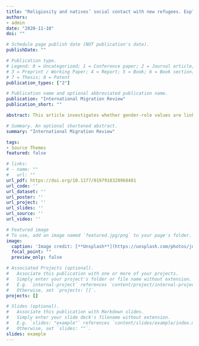 ```yaml
---
title: "Religiosity and natives’ social contact with new refugees. Explaining differences between East and West Germany"
authors:
- admin
date: "2020-11-10"
doi: ""

# Schedule page publish date (NOT publication's date).
publishDate: ""

# Publication type.
# Legend: 0 = Uncategorized; 1 = Conference paper; 2 = Journal article;
# 3 = Preprint / Working Paper; 4 = Report; 5 = Book; 6 = Book section;
# 7 = Thesis; 8 = Patent
publication_types: ["2"]

# Publication name and optional abbreviated publication name.
publication: "International Migration Review"
publication_short: ""

abstract: This article investigates whether gender-role values are linked to refugee women’s social contact in Germany. By building on the “preferences–third parties–opportunities” framework, we explicate a direct and an indirect path through which gender-role values may be related to refugee women’s minority-majority, intra-minority, and inter-minority contact. By applying median regressions, marginal structural models, and inverse probability of treatment weighting to data from the 2016 IAB-BAMF-SOEP refugee survey, we show that refugee women’s own gender-traditional values and those of their partners are associated both directly and indirectly with less social contact for these women. Effects of gender-role values on refugee women’s social contact are more pronounced for minority-majority contact than for the other two types of social contact assessed. With the effects of refugee women’s and their partners’ gender-role values being rather small against alternative explanatory factors, we conclude that in contrast to the view traditionally held by the populist right, traditional gender-role values hold refugee women back from establishing social contact in the host society only to a very limited extent.

# Summary. An optional shortened abstract.
summary: "International Migration Review"

tags:
- Source Themes
featured: false

# links:
# - name: ""
#   url: ""
url_pdf: https://doi.org/10.1177/0197918320968481
url_code: ''
url_dataset: ''
url_poster: ''
url_project: ''
url_slides: ''
url_source: ''
url_video: ''

# Featured image
# To use, add an image named `featured.jpg/png` to your page's folder. 
image:
  caption: 'Image credit: [**Unsplash**](https://unsplash.com/photos/jdD8gXaTZsc)'
  focal_point: ""
  preview_only: false

# Associated Projects (optional).
#   Associate this publication with one or more of your projects.
#   Simply enter your project's folder or file name without extension.
#   E.g. `internal-project` references `content/project/internal-project/index.md`.
#   Otherwise, set `projects: []`.
projects: []

# Slides (optional).
#   Associate this publication with Markdown slides.
#   Simply enter your slide deck's filename without extension.
#   E.g. `slides: "example"` references `content/slides/example/index.md`.
#   Otherwise, set `slides: ""`.
slides: example
---
```

